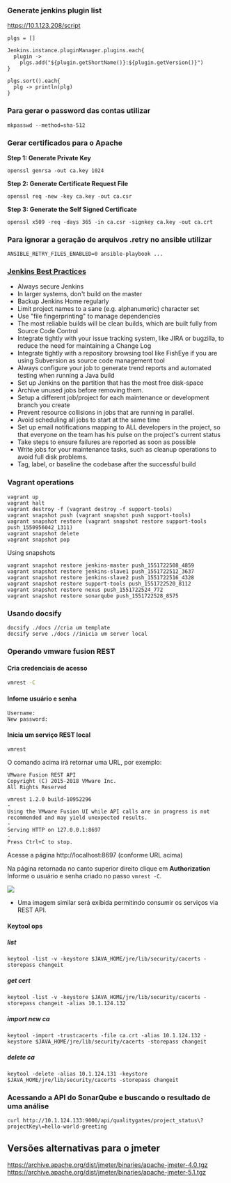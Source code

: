 ### Generate jenkins plugin list

https://10.1.123.208/script
```
plgs = []

Jenkins.instance.pluginManager.plugins.each{
  plugin ->
    plgs.add("${plugin.getShortName()}:${plugin.getVersion()}")
}

plgs.sort().each{
  plg -> println(plg)
}
```

### Para gerar o password das contas utilizar
```
mkpasswd --method=sha-512
```

### Gerar certificados para o Apache

**Step 1: Generate Private Key**
```
openssl genrsa -out ca.key 1024
```
**Step 2: Generate Certificate Request File**
```
openssl req -new -key ca.key -out ca.csr
```
**Step 3: Generate the Self Signed Certificate**
```
openssl x509 -req -days 365 -in ca.csr -signkey ca.key -out ca.crt
```

### Para ignorar a geração de arquivos .retry no ansible utilizar
```
ANSIBLE_RETRY_FILES_ENABLED=0 ansible-playbook ...
```


### [Jenkins Best Practices](https://wiki.jenkins.io/display/JENKINS/Jenkins+Best+Practices)
- Always secure Jenkins
- In larger systems, don't build on the master
- Backup Jenkins Home regularly
- Limit project names to a sane (e.g. alphanumeric) character set
- Use "file fingerprinting" to manage dependencies
- The most reliable builds will be clean builds, which are built fully from Source Code Control
- Integrate tightly with your issue tracking system, like JIRA or bugzilla, to reduce the need for maintaining a Change Log
- Integrate tightly with a repository browsing tool like FishEye if you are using Subversion as source code management tool
- Always configure your job to generate trend reports and automated testing when running a Java build
- Set up Jenkins on the partition that has the most free disk-space
- Archive unused jobs before removing them.
- Setup a different job/project for each maintenance or development branch you create
- Prevent resource collisions in jobs that are running in parallel.
- Avoid scheduling all jobs to start at the same time
- Set up email notifications mapping to ALL developers in the project, so that everyone on the team has his pulse on the project's current status
- Take steps to ensure failures are reported as soon as possible
- Write jobs for your maintenance tasks, such as cleanup operations to avoid full disk problems.
- Tag, label, or baseline the codebase after the successful build

### Vagrant operations
```
vagrant up
vagrant halt
vagrant destroy -f (vagrant destroy -f support-tools)
vagrant snapshot push (vagrant snapshot push support-tools)
vagrant snapshot restore (vagrant snapshot restore support-tools push_1550956042_1311)
vagrant snapshot delete
vagrant snapshot pop
```
Using snapshots
```
vagrant snapshot restore jenkins-master push_1551722508_4859
vagrant snapshot restore jenkins-slave1 push_1551722512_3637
vagrant snapshot restore jenkins-slave2 push_1551722516_4328
vagrant snapshot restore support-tools push_1551722520_8112
vagrant snapshot restore nexus push_1551722524_772
vagrant snapshot restore sonarqube push_1551722528_8575
```

### Usando docsify
```
docsify ./docs //cria um template
docsify serve ./docs //inicia um server local
```

### Operando vmware fusion REST

#### Cria credenciais de acesso
```bash
vmrest -C
```

#### Infome usuário e senha
```
Username:
New password:
```
#### Inicia um serviço REST local
```
vmrest
```
O comando acima irá retornar uma URL, por exemplo:
```
VMware Fusion REST API
Copyright (C) 2015-2018 VMware Inc.
All Rights Reserved

vmrest 1.2.0 build-10952296
-
Using the VMware Fusion UI while API calls are in progress is not recommended and may yield unexpected results.
-
Serving HTTP on 127.0.0.1:8697
-
Press Ctrl+C to stop.
```
Acesse a página http://localhost:8697 (conforme URL acima)

Na página retornada no canto superior direito clique em **Authorization**
Informe o usuário e senha criado no passo `vmrest -C`.

![](/images/fig69-extra.png)
- Uma imagem similar será exibida permitindo consumir os serviços via REST API.

#### Keytool ops
##### list
```
keytool -list -v -keystore $JAVA_HOME/jre/lib/security/cacerts -storepass changeit
```
##### get cert
```
keytool -list -v -keystore $JAVA_HOME/jre/lib/security/cacerts -storepass changeit -alias 10.1.124.132
```
##### import new ca
```
keytool -import -trustcacerts -file ca.crt -alias 10.1.124.132 -keystore $JAVA_HOME/jre/lib/security/cacerts -storepass changeit
```
##### delete ca
```
keytool -delete -alias 10.1.124.131 -keystore $JAVA_HOME/jre/lib/security/cacerts -storepass changeit
```
### Acessando a API do SonarQube e buscando o resultado de uma análise
```
curl http://10.1.124.133:9000/api/qualitygates/project_status\?projectKey\=hello-world-greeting
```

## Versões alternativas para o jmeter
https://archive.apache.org/dist/jmeter/binaries/apache-jmeter-4.0.tgz
https://archive.apache.org/dist/jmeter/binaries/apache-jmeter-5.1.tgz
